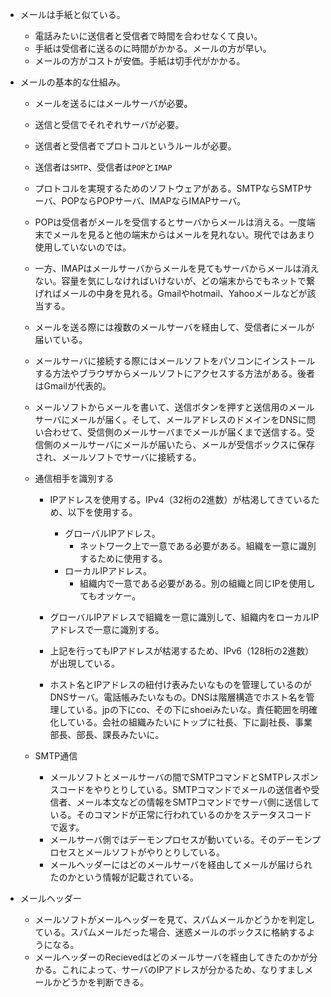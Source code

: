 - メールは手紙と似ている。
    - 電話みたいに送信者と受信者で時間を合わせなくて良い。
    - 手紙は受信者に送るのに時間がかかる。メールの方が早い。
    - メールの方がコストが安価。手紙は切手代がかかる。

- メールの基本的な仕組み。
    - メールを送るにはメールサーバが必要。
    - 送信と受信でそれぞれサーバが必要。
    - 送信者と受信者でプロトコルというルールが必要。
    - 送信者は`SMTP`、受信者は`POP`と`IMAP`
    - プロトコルを実現するためのソフトウェアがある。SMTPならSMTPサーバ、POPならPOPサーバ、IMAPならIMAPサーバ。
    - POPは受信者がメールを受信するとサーバからメールは消える。一度端末でメールを見ると他の端末からはメールを見れない。現代ではあまり使用していないのでは。
    - 一方、IMAPはメールサーバからメールを見てもサーバからメールは消えない。容量を気にしなければいけないが、どの端末からでもネットで繋げればメールの中身を見れる。Gmailやhotmail、Yahooメールなどが該当する。
    - メールを送る際には複数のメールサーバを経由して、受信者にメールが届いている。
    - メールサーバに接続する際にはメールソフトをパソコンにインストールする方法やブラウザからメールソフトにアクセスする方法がある。後者はGmailが代表的。
    - メールソフトからメールを書いて、送信ボタンを押すと送信用のメールサーバにメールが届く。そして、メールアドレスのドメインをDNSに問い合わせて、受信側のメールサーバまでメールが届くまで送信する。受信側のメールサーバにメールが届いたら、メールが受信ボックスに保存され、メールソフトでサーバに接続する。

    - 通信相手を識別する
        - IPアドレスを使用する。IPv4（32桁の2進数）が枯渇してきているため、以下を使用する。
            - グローバルIPアドレス。
                - ネットワーク上で一意である必要がある。組織を一意に識別するために使用する。
            - ローカルIPアドレス。
                - 組織内で一意である必要がある。別の組織と同じIPを使用してもオッケー。
        - グローバルIPアドレスで組織を一意に識別して、組織内をローカルIPアドレスで一意に識別する。
        - 上記を行ってもIPアドレスが枯渇するため、IPv6（128桁の2進数）が出現している。

        - ホスト名とIPアドレスの紐付け表みたいなものを管理しているのがDNSサーバ。電話帳みたいなもの。DNSは階層構造でホスト名を管理している。jpの下にco、その下にshoeiみたいな。責任範囲を明確化している。会社の組織みたいにトップに社長、下に副社長、事業部長、部長、課長みたいに。

    - SMTP通信
        - メールソフトとメールサーバの間でSMTPコマンドとSMTPレスポンスコードをやりとりしている。SMTPコマンドでメールの送信者や受信者、メール本文などの情報をSMTPコマンドでサーバ側に送信している。そのコマンドが正常に行われているのかをステータスコードで返す。
        - メールサーバ側ではデーモンプロセスが動いている。そのデーモンプロセスとメールソフトがやりとりしている。
        - メールヘッダーにはどのメールサーバを経由してメールが届けられたのかという情報が記載されている。
- メールヘッダー
    - メールソフトがメールヘッダーを見て、スパムメールかどうかを判定している。スパムメールだった場合、迷惑メールのボックスに格納するようになる。
    - メールヘッダーのRecievedはどのメールサーバを経由してきたのかが分かる。これによって、サーバのIPアドレスが分かるため、なりすましメールかどうかを判断できる。
